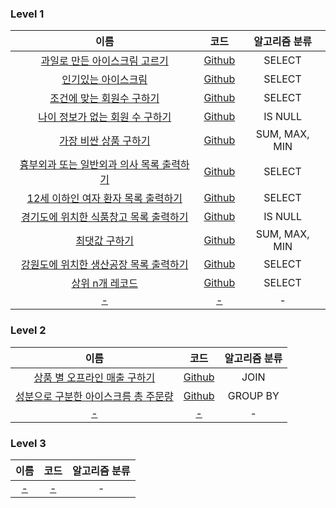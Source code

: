 
### Level 1
|                                             이름                                              |                                                         코드                                                         |    알고리즘 분류    |
|:-------------------------------------------------------------------------------------------:|:------------------------------------------------------------------------------------------------------------------:|:-------------:|
|    [과일로 만든 아이스크림 고르기](https://school.programmers.co.kr/learn/courses/30/lessons/133025)     |   [Github](https://github.com/leeyungi/Problem_Solving/blob/main/SQL/Programmers/Level_1/SQL_과일로만든아이스크림고르기.sql)    |    SELECT     |
|       [인기있는 아이스크림](https://school.programmers.co.kr/learn/courses/30/lessons/133024)        |     [Github](https://github.com/leeyungi/Problem_Solving/blob/main/SQL/Programmers/Level_1/SQL_인기있는아이스크림.sql)      |    SELECT     |
|     [조건에 맞는 회원수 구하기](https://school.programmers.co.kr/learn/courses/30/lessons/131535)      |    [Github](https://github.com/leeyungi/Problem_Solving/blob/main/SQL/Programmers/Level_1/SQL_조건에맞는회원수구하기.sql)     |    SELECT     |
|   [나이 정보가 없는 회원 수 구하기](https://school.programmers.co.kr/learn/courses/30/lessons/131528)    |   [Github](https://github.com/leeyungi/Problem_Solving/blob/main/SQL/Programmers/Level_1/SQL_나이정보가없는회원수구하기.sql)    |    IS NULL    |
|      [가장 비싼 상품 구하기](https://school.programmers.co.kr/learn/courses/30/lessons/131697)       |     [Github](https://github.com/leeyungi/Problem_Solving/blob/main/SQL/Programmers/Level_1/SQL_가장비싼상품구하기.sql)      | SUM, MAX, MIN |
| [흉부외과 또는 일반외과 의사 목록 출력하기](https://school.programmers.co.kr/learn/courses/30/lessons/132203) | [Github](https://github.com/leeyungi/Problem_Solving/blob/main/SQL/Programmers/Level_1/SQL_흉부외과또는일반외과의사목록출력하기.sql) |    SELECT     |
|  [12세 이하인 여자 환자 목록 출력하기](https://school.programmers.co.kr/learn/courses/30/lessons/132201)  |  [Github](https://github.com/leeyungi/Problem_Solving/blob/main/SQL/Programmers/Level_1/SQL_12세이하인여자환자목록출력하기.sql)  |    SELECT     |
|  [경기도에 위치한 식품창고 목록 출력하기](https://school.programmers.co.kr/learn/courses/30/lessons/131114)  | [Github](https://github.com/leeyungi/Problem_Solving/blob/main/SQL/Programmers/Level_1/SQL_경기도에위치한식품창고목록출력하기.sql)  |    IS NULL    |
|         [최댓값 구하기](https://school.programmers.co.kr/learn/courses/30/lessons/59415)          |       [Github](https://github.com/leeyungi/Problem_Solving/blob/main/SQL/Programmers/Level_1/SQL_최댓값구하기.sql)       | SUM, MAX, MIN |
|  [강원도에 위치한 생산공장 목록 출력하기](https://school.programmers.co.kr/learn/courses/30/lessons/131112)  | [Github](https://github.com/leeyungi/Problem_Solving/blob/main/SQL/Programmers/Level_1/SQL_강원도에위치한생산공장목록출력하기.sql)  |    SELECT     |
|        [상위 n개 레코드](https://school.programmers.co.kr/learn/courses/30/lessons/59405)         |      [Github](https://github.com/leeyungi/Problem_Solving/blob/main/SQL/Programmers/Level_1/SQL_상위n개레코드.sql)       |    SELECT     |
|                                            [-]()                                            |                                                       [-]()                                                        |       -       |

### Level 2
|                                            이름                                            |                                                        코드                                                        | 알고리즘 분류  |
|:----------------------------------------------------------------------------------------:|:----------------------------------------------------------------------------------------------------------------:|:--------:|
|   [상품 별 오프라인 매출 구하기](https://school.programmers.co.kr/learn/courses/30/lessons/131533)   |   [Github](https://github.com/leeyungi/Problem_Solving/blob/main/SQL/Programmers/Level_2/SQL_상품별오프라인매출구하기.sql)   |   JOIN   |
| [성분으로 구분한 아이스크름 총 주문량](https://school.programmers.co.kr/learn/courses/30/lessons/133026) | [Github](https://github.com/leeyungi/Problem_Solving/blob/main/SQL/Programmers/Level_2/SQL_성분우르구분한아이스크림총주문량.sql) | GROUP BY |
|                                          [-]()                                           |                                                      [-]()                                                       |    -     |

### Level 3
|  이름   |   코드   | 알고리즘 분류 |
|:-----:|:------:|:-------:|
| [-]() | [-]()  |    -    |